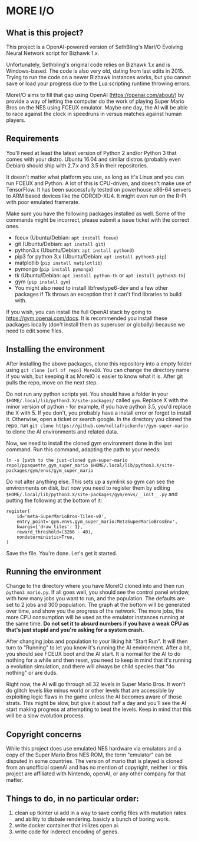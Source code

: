 # MORE I/O
## What is this project?
This project is a OpenAI-powered version of SethBling's MarI/O Evolving Neural Network script for Bizhawk 1.x.

Unfortunately, Sethbling's original code relies on Bizhawk 1.x and is Windows-based. The code is also very old, dating from last edits in 2015. Trying to run the code on a newer Bizhawk instances works, but you cannot save or load your progress due to the Lua scripting runtime throwing errors.

MoreI/O aims to fill that gap using OpenAI (https://openai.com/about/) by provide a way of letting the computer do the work of playing Super Mario Bros on the NES using FCEUX emulator. Maybe one day, the AI will be able to race against the clock in speedruns in versus matches against human players.

## Requirements
You'll need at least the latest version of Python 2 and/or Python 3 that comes with your distro. Ubuntu 16.04 and similar distros (probably even Debian) should ship with 2.7.x and 3.5 in their repositories.

It doesn't matter what platform you use, as long as it's Linux and you can run FCEUX and Python. A lot of this is CPU-driven, and doesn't make use of TensorFlow. It has been successfully tested on powerhouse x86-64 servers to ARM based devices like the ODROID-XU4. It might even run on the R-Pi with poor emulated framerate.

Make sure you have the following packages installed as well. Some of the commands might be incorrect, please submit a issue ticket with the correct ones.

* fceux (Ubuntu/Debian: `apt install fceux`)
* git (Ubuntu/Debian: `apt install git`)
* python3.x (Ubuntu/Debian: `apt install python3`)
* pip3 for python 3.x (Ubuntu/Debian: `apt install python3-pip`)
* matplotlib (`pip install matplotlib`)
* pymongo (`pip install pymongo`)
* tk (Ubuntu/Debian: `apt install python-tk` or `apt install python3-tk`)
* gym (`pip install gym`)
* You might also need to install libfreetype6-dev and a few other packages if Tk throws an exception that it can't find libraries to build with.

If you wish, you can install the full OpenAI stack by going to https://gym.openai.com/docs. It is recommended you install these packages locally (don't install them as superuser or globally) because we need to edit some files.

## Installing the environment
After installing the above packages, clone this repository into a empty folder using `git clone [url of repo] MoreIO`. You can change the directory name if you wish, but keeping it as MoreIO is easier to know what it is. After git pulls the repo, move on the next step.

Do not run any python scripts yet. You should have a folder in your `$HOME/.local/lib/python3.X/site-packages/` called `gym`. Replace X with the minor version of python - for example, if you have python 3.5, you'd replace the X with 5. If you don't, you probably have a install error or forgot to install it. Otherwise, open a ticket or search google. In the directory you cloned the repo, run `git clone https://github.com/koltafrickenfer/gym-super-mario` to clone the AI environments and related data.

Now, we need to install the cloned gym environment done in the last command. Run this command, adapting the path to your needs:

`ln -s [path to the just-cloned gym-super-mario repo]/ppaquette_gym_super_mario $HOME/.local/lib/python3.X/site-packages/gym/envs/gym_super_mario`

Do not alter anything else. This sets up a symlink so gym can see the environments on disk, but now you need to register them by editing `$HOME/.local/lib/python3.X/site-packages/gym/envs/__init__.py` and putting the following at the bottom of it:

```
register(
	id='meta-SuperMarioBros-Tiles-v0',
	entry_point='gym.envs.gym_super_mario:MetaSuperMarioBrosEnv',
	kwargs={'draw_tiles': 1},
	reward_threshold=(3266 - 40),
	nondeterministic=True,
)	
```
Save the file. You're done. Let's get it started.

## Running the environment
Change to the directory where you have MoreIO cloned into and then run `python3 mario.py`. If all goes well, you should see the control panel window, with how many jobs you want to run, and the population. The defaults are set to 2 jobs and 300 population. The graph at the bottom will be generated over time, and show you the progress of the network. The more jobs, the more CPU consumption will be used as the emulator instances running at the same time. **Do not set it to absurd numbers if you have a weak CPU as that's just stupid and you're asking for a system crash.**

After changing jobs and population to your liking hit "Start Run". It will then turn to "Running" to let you know it's running the AI environment. After a bit, you should see FCEUX boot and the AI start. It is normal for the AI to do nothing for a while and then reset, you need to keep in mind that it's running a evolution simulation, and there will always be child species that "do nothing" or are duds. 

Right now, the AI will go through all 32 levels in Super Mario Bros. It won't do glitch levels like minus world or other levels that are accessible by exploiting logic flaws in the game unless the AI becomes aware of those strats. This might be slow, but give it about half a day and you'll see the AI start making progress at attempting to beat the levels. Keep in mind that this will be a slow evolution process.

## Copyright concerns
While this project does use emulated NES hardware via emulators and a copy of the Super Mario Bros NES ROM, the term "emulator" can be disputed in some countries. The version of mario that is played is cloned from an unofficial openAI and has no mention of copyright, neither I or this project are affiliated with Nintendo, openAI, or any other company for that matter. 

## Things to do, in no particular order:
1. clean up tkinter ui add in a way to save config files with mutation rates and ability to disbale rendering. basicly a bunch of boring work. 
2. write docker container that inilizes open ai. 
3. write code for inderect encoding of genes. 
